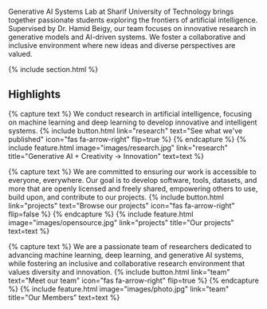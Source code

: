 ---
---

<!-- # sharifisl's Website -->

Generative AI Systems Lab at Sharif University of Technology brings together passionate students exploring the frontiers of artificial intelligence. Supervised by Dr. Hamid Beigy, our team focuses on innovative research in generative models and AI-driven systems. We foster a collaborative and inclusive environment where new ideas and diverse perspectives are valued.

{% include section.html %}

## Highlights

{% capture text %}
We conduct research in artificial intelligence, focusing on machine learning and deep learning to develop innovative and intelligent systems.
{% include button.html link="research" text="See what we've published" icon="fas fa-arrow-right" flip=true %}
{% endcapture %} 
{% include feature.html image="images/research.jpg" link="research" title="Generative AI + Creativity → Innovation" text=text %}


{% capture text %}
We are committed to ensuring our work is accessible to everyone, everywhere. Our goal is to develop software, tools, datasets, and more that are openly licensed and freely shared, empowering others to use, build upon, and contribute to our projects.
{% include button.html link="projects" text="Browse our projects" icon="fas fa-arrow-right" flip=false %}
{% endcapture %} 
{% include feature.html image="images/opensource.jpg" link="projects" title="Our projects" text=text %}



{% capture text %}
We are a passionate team of researchers dedicated to advancing machine learning, deep learning, and generative AI systems, while fostering an inclusive and collaborative research environment that values diversity and innovation.
{% include button.html link="team" text="Meet our team" icon="fas fa-arrow-right" flip=true %}
{% endcapture %} 
{% include feature.html image="images/photo.jpg" link="team" title="Our Members" text=text %}
